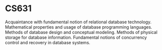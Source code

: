 # CS631
Acquaintance with fundamental notion of relational database technology. Mathematical properties and usage of database programming 
languages. Methods of database design and conceptual modeling. Methods of physical storage for database information. Fundamental 
notions of concurrency control and recovery in database systems.
